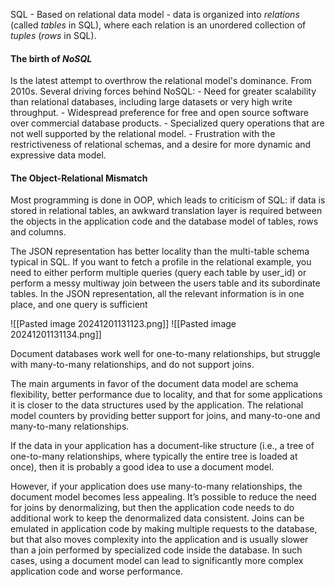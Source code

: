 
SQL - Based on relational data model - data is organized into *relations* (called *tables* in SQL), where each relation is an unordered collection of *tuples* (*rows* in SQL).

#### The birth of *NoSQL*
Is the latest attempt to overthrow the relational model's dominance. From 2010s. Several driving forces behind NoSQL:
	- Need for greater scalability than relational databases, including large datasets or very high write throughput.
	- Widespread preference for free and open source software over commercial database products. 
	- Specialized query operations that are not well supported by the relational model. 
	- Frustration with the restrictiveness of relational schemas, and a desire for more dynamic and expressive data model. 


#### The Object-Relational Mismatch
Most programming is done in OOP, which leads to criticism of SQL: if data is stored in relational tables, an awkward translation layer is required between the objects in the application code and the database model of tables, rows and columns. 

The JSON representation has better locality than the multi-table schema typical in SQL. If you want to fetch a profile in the relational example, you need to either perform multiple queries (query each table by user_id) or perform a messy multiway join between the users table and its subordinate tables. In the JSON representation, all the relevant information is in one place, and one query is sufficient

![[Pasted image 20241201131123.png]]
![[Pasted image 20241201131134.png]]



Document databases work well for one-to-many relationships, but struggle with many-to-many relationships, and do not support joins. 

The main arguments in favor of the document data model are schema flexibility, better performance due to locality, and that for some applications it is closer to the data structures used by the application. The relational model counters by providing better support for joins, and many-to-one and many-to-many relationships.

If the data in your application has a document-like structure (i.e., a tree of one-to-many relationships, where typically the entire tree is loaded at once), then it is probably a good idea to use a document model. 

However, if your application does use many-to-many relationships, the document model becomes less appealing. It’s possible to reduce the need for joins by denormalizing, but then the application code needs to do additional work to keep the denormalized data consistent. Joins can be emulated in application code by making multiple requests to the database, but that also moves complexity into the application and is usually slower than a join performed by specialized code inside the database.
In such cases, using a document model can lead to significantly more complex application code and worse performance.

